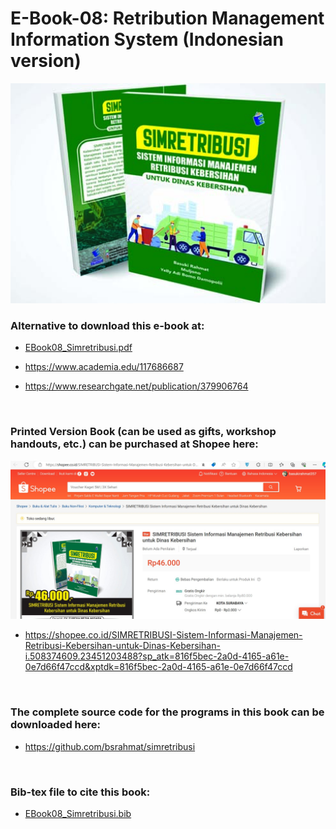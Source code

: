 # E-Book-08: Retribution Management Information System (Indonesian version)

<p align="center">
  <img src="https://github.com/bsrahmat/ebook-08/blob/main/SIMRETRIBUSI.jpg" alt="" class="img-responsive" width="700">
</p>

### Alternative to download this e-book at:

- <a href="https://github.com/bsrahmat/ebook-08/blob/main/EBook08_Simretribusi.pdf" target="_blank">EBook08_Simretribusi.pdf</a>

- <a href="https://www.academia.edu/117686687" target="_blank">https://www.academia.edu/117686687</a>

- <a href="https://www.researchgate.net/publication/379906764" target="_blank">https://www.researchgate.net/publication/379906764</a>

<br>

### Printed Version Book (can be used as gifts, workshop handouts, etc.) can be purchased at Shopee here:

<p align="center">
<a href="https://shopee.co.id/SIMRETRIBUSI-Sistem-Informasi-Manajemen-Retribusi-Kebersihan-untuk-Dinas-Kebersihan-i.508374609.23451203488?sp_atk=816f5bec-2a0d-4165-a61e-0e7d66f47ccd&xptdk=816f5bec-2a0d-4165-a61e-0e7d66f47ccd" target="_blank"><img src="https://github.com/bsrahmat/ebook-08/blob/main/shopee_book08.jpg" alt="" class="img-responsive" width="700">
</a>
</p>

- <a href="https://shopee.co.id/SIMRETRIBUSI-Sistem-Informasi-Manajemen-Retribusi-Kebersihan-untuk-Dinas-Kebersihan-i.508374609.23451203488?sp_atk=816f5bec-2a0d-4165-a61e-0e7d66f47ccd&xptdk=816f5bec-2a0d-4165-a61e-0e7d66f47ccd" target="_blank">https://shopee.co.id/SIMRETRIBUSI-Sistem-Informasi-Manajemen-Retribusi-Kebersihan-untuk-Dinas-Kebersihan-i.508374609.23451203488?sp_atk=816f5bec-2a0d-4165-a61e-0e7d66f47ccd&xptdk=816f5bec-2a0d-4165-a61e-0e7d66f47ccd</a>

<br>

### The complete source code for the programs in this book can be downloaded here:

- <a href="https://github.com/bsrahmat/simretribusi" target="_blank">https://github.com/bsrahmat/simretribusi</a>

<br>

### Bib-tex file to cite this book:

- <a href="https://github.com/bsrahmat/ebook-08/blob/main/EBook08_Simretribusi.bib" target="_blank">EBook08_Simretribusi.bib</a>

<br>


